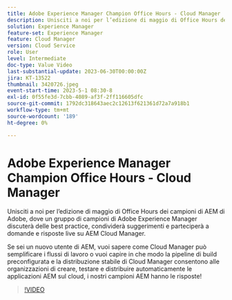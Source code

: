 ```yaml
---
title: Adobe Experience Manager Champion Office Hours - Cloud Manager
description: Unisciti a noi per l’edizione di maggio di Office Hours dei campioni di AEM di Adobe, dove i campioni di Adobe Experience Manager discuteranno delle best practice, condivideranno i suggerimenti e parteciperanno a domande e risposte live su AEM Cloud Manager.Se sei un nuovo utente di AEM, vuoi sapere come Cloud Manager può semplificare i flussi di lavoro o vuoi capire in che modo la pipeline di build preconfigurata e la distribuzione stabile di Cloud Manager consentono alle organizzazioni di creare, testare e distribuire automaticamente applicazioni AEM sul cloud, i nostri campioni di AEM avranno le risposte!
solution: Experience Manager
feature-set: Experience Manager
feature: Cloud Manager
version: Cloud Service
role: User
level: Intermediate
doc-type: Value Video
last-substantial-update: 2023-06-30T00:00:00Z
jira: KT-13522
thumbnail: 3420726.jpeg
event-start-time: 2023-5-1 08:30-8
exl-id: 0f55fe3d-7cbb-4089-af3f-2ff116605dfc
source-git-commit: 1792dc318643aec2c12613f621361d72a7a918b1
workflow-type: tm+mt
source-wordcount: '189'
ht-degree: 0%

---
```


# Adobe Experience Manager Champion Office Hours - Cloud Manager

Unisciti a noi per l’edizione di maggio di Office Hours dei campioni di AEM di Adobe, dove un gruppo di campioni di Adobe Experience Manager discuterà delle best practice, condividerà suggerimenti e parteciperà a domande e risposte live su AEM Cloud Manager.

Se sei un nuovo utente di AEM, vuoi sapere come Cloud Manager può semplificare i flussi di lavoro o vuoi capire in che modo la pipeline di build preconfigurata e la distribuzione stabile di Cloud Manager consentono alle organizzazioni di creare, testare e distribuire automaticamente le applicazioni AEM sul cloud, i nostri campioni AEM hanno le risposte!

>[!VIDEO](https://video.tv.adobe.com/v/3420726/?learn=on)
